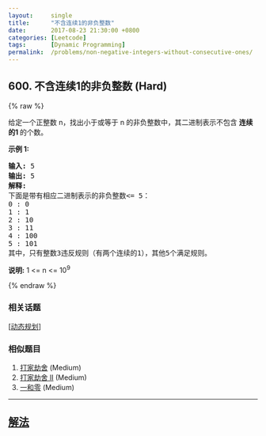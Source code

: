 ```yaml
---
layout:     single
title:      "不含连续1的非负整数"
date:       2017-08-23 21:30:00 +0800
categories: [Leetcode]
tags:       [Dynamic Programming]
permalink:  /problems/non-negative-integers-without-consecutive-ones/
---
```


## 600. 不含连续1的非负整数 (Hard)

{% raw %}

<p>给定一个正整数 n，找出小于或等于 n 的非负整数中，其二进制表示不包含&nbsp;<strong>连续的1&nbsp;</strong>的个数。</p>

<p><strong>示例 1:</strong></p>

<pre><strong>输入:</strong> 5
<strong>输出:</strong> 5
<strong>解释:</strong> 
下面是带有相应二进制表示的非负整数&lt;= 5：
0 : 0
1 : 1
2 : 10
3 : 11
4 : 100
5 : 101
其中，只有整数3违反规则（有两个连续的1），其他5个满足规则。</pre>

<p><strong>说明:</strong> 1 &lt;= n &lt;= 10<sup>9</sup></p>

{% endraw %}

### 相关话题
  [[动态规划](https://github.com/openset/leetcode/tree/master/tag/dynamic-programming/README.md)]

### 相似题目
  1. [打家劫舍](/problems/house-robber) (Medium)
  1. [打家劫舍 II](/problems/house-robber-ii) (Medium)
  1. [一和零](/problems/ones-and-zeroes) (Medium)

---

## [解法](https://github.com/openset/leetcode/tree/master/problems/non-negative-integers-without-consecutive-ones)
